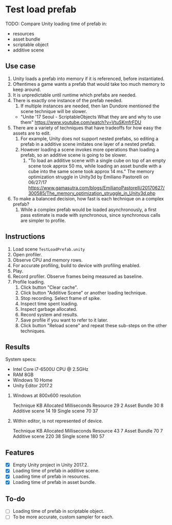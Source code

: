 # Test load prefab

TODO: Compare Unity loading time of prefab in:

- resources
- asset bundle
- scriptable object
- additive scene

## Use case

1. Unity loads a prefab into memory if it is referenced, before instantiated.
1. Oftentimes a game wants a prefab that would take too much memory to keep around.
1. It is unpredictable until runtime which prefabs are needed.
1. There is exactly one instance of the prefab needed.
    1. If multiple instances are needed, then Ian Dundore mentioned the scene technique will be slower.
    - "Unite '17 Seoul - ScriptableObjects What they are and why to use them" <https://www.youtube.com/watch?v=VtuSKmfrFDU>
1. There are a variety of techniques that have tradeoffs for how easy the assets are to edit.
    1. For example, Unity does not support nested prefabs, so editing a prefab in a additive scene imitates one layer of a nested prefab.
    1. However loading a scene invokes more operations than loading a prefab, so an additive scene is going to be slower.
        1. "To load an additive scene with a single cube on top of an empty scene took approx 50 ms, while loading an asset bundle with a cube into the same scene took approx 14 ms." The memory optimization struggle in Unity3d by Emiliano Pastorelli on 06/27/17 <https://www.gamasutra.com/blogs/EmilianoPastorelli/20170627/300585/The_memory_optimization_struggle_in_Unity3d.php>
1. To make a balanced decision, how fast is each technique on a complex prefab?
    1. While a complex prefab would be loaded asynchronously, a first pass estimate is made with synchronous, since synchronous calls are simpler to profile.

## Instructions

1. Load scene `TestLoadPrefab.unity`
1. Open profiler.
1. Observe CPU and memory rows.
1. For accurate profiling, build to device with profiling enabled.
1. Play.
1. Record profiler.  Observe frames being measured as baseline.
1. Profile loading.
    1. Click button "Clear cache".
    1. Click button "Additive Scene" or another loading technique.
    1. Stop recording.  Select frame of spike.
    1. Inspect time spent loading.
    1. Inspect garbage allocated.
    1. Record system and results.
    1. Save profile if you want to refer to it later.
    1. Click button "Reload scene" and repeat these sub-steps on the other techniques.

## Results

System specs:
- Intel Core i7-6500U CPU @ 2.5GHz
- RAM 8GB
- Windows 10 Home
- Unity Editor 2017.2

1. Windows at 800x600 resolution

    Technique       KB Allocated   Milliseconds
    Resource         29             2
    Asset Bundle     30             8
    Additive scene   14            19
    Single scene     70            37

1. Within editor, is not represented of device.

    Technique       KB Allocated   Milliseconds
    Resource         43             7
    Asset Bundle     70             7
    Additive scene  220            38
    Single scene    180            57

## Features

- [x] Empty Unity project in Unity 2017.2.
- [x] Loading time of prefab in additive scene.
- [x] Loading time of prefab in resources.
- [x] Loading time of prefab in asset bundle.

## To-do

- [ ] Loading time of prefab in scriptable object.
- [ ] To be more accurate, custom sampler for each.
